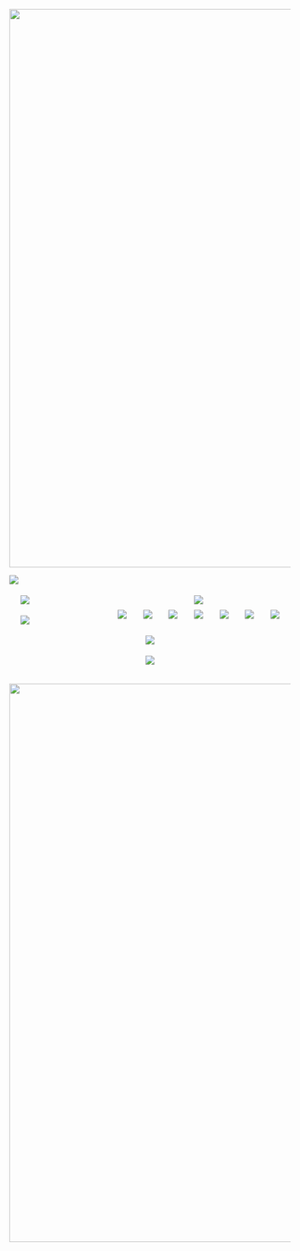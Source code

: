 <style>
.container {
	width: 100%;
	display: flex;
	justify-content: center;
}
.grid-container {
	width: 1000px;
	display: grid;
	grid-template-columns: auto auto;
	padding: 10px;
}
.grid-item {
	padding: 10px;
}
.grid-tall {
	grid-row: span 2;
    display: flex;
    justify-content: center;
    align-items: center;
	flex-flow: column wrap;
}
.grid-wide {
	grid-column: span 2;
    display: flex;
    justify-content: center;
    align-items: center;
}
.bages {
	width: 100%;
	display: flex;
	padding: 10px;
	justify-content: space-around;
	flex-flow: row wrap;
	gap: 10px;
}
</style>

<p align="center">
	<img width=1000 align="center" src="https://capsule-render.vercel.app/api?type=waving&height=256&color=gradient&text=Hello%20World!&animation=fadeIn&section=header&reversal=false&fontAlignY=38&desc=Welcome%20to%20my%20GitHub%20profile!%20Put%20stars,%20fork%20and%20contribute!&descAlignY=51&descAlign=62" />
</p>

<img src="https://komarev.com/ghpvc/?username=alabotski" />

<div class="container">
<div class="grid-container">
	<div class="grid-item">
		<a href="https://github.com/alabotski">
			<img align="center" src="https://github-readme-stats.vercel.app/api?username=alabotski&count_private=true&show_icons=true&theme=transparent&card_width=500" />
		</a>  
	</div>
  <div class="grid-item grid-tall">
  		<a href="https://github.com/alabotski">
			<img align="center" src="https://github-readme-stackoverflow.vercel.app/?userID=1460643" />
		</a>
		<div class="bages">
			<img src="https://img.shields.io/badge/java-%23ED8B00.svg?style=for-the-badge&logo=openjdk&logoColor=white" />
			<img src="https://img.shields.io/badge/MongoDB-%234ea94b.svg?style=for-the-badge&logo=mongodb&logoColor=white" />
			<img src="https://img.shields.io/badge/mysql-4479A1.svg?style=for-the-badge&logo=mysql&logoColor=white" />
			<img src="https://img.shields.io/badge/postgres-%23316192.svg?style=for-the-badge&logo=postgresql&logoColor=white" />
			<img src="https://img.shields.io/badge/redis-%23DD0031.svg?style=for-the-badge&logo=redis&logoColor=white" />
			<img src="https://img.shields.io/badge/Apache%20Kafka-000?style=for-the-badge&logo=apachekafka&logoColor=white" />
			<img src="https://img.shields.io/badge/spring-%236DB33F.svg?style=for-the-badge&logo=spring&logoColor=white" />
		</div>
  </div>
	<div class="grid-item">
		<a href="https://github.com/alabotski">
			<img align="center" src="https://github-readme-stats.vercel.app/api/top-langs?username=anuraghazra&layout=compact&langs_count=8&theme=transparent&card_width=500" />
		</a>	
	</div>  
  <div class="grid-item grid-wide">
	<a href="https://github.com/alabotski">
		<img src="https://streak-stats.demolab.com?user=alabotski&theme=transparent&date_format=j%20M%5B%20Y%5D" />
	</a>
  </div>
  <div class="grid-item grid-wide">
	<a href="https://github.com/alabotski">
		<img align="center" src="https://github-profile-trophy.vercel.app/?username=alabotski&column=5" />
	</a>
  </div>  
</div>
</div>

<p align="center">
	<img width=1000 align="center" src="https://capsule-render.vercel.app/api?type=soft&height=150&color=gradient&text=Come%20again!&animation=twinkling&section=footer" />
</p>	
